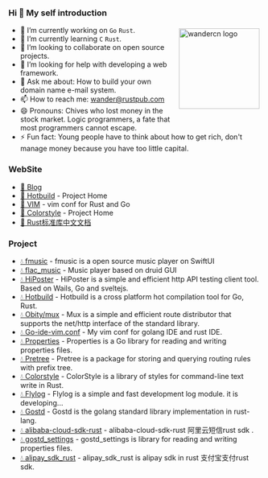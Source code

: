 ### Hi 👋 My self introduction

<!--

**wandercn/wandercn** is a ✨ _special_ ✨ repository because its `README.md` (this file) appears on your GitHub profile.
-->
<p style="height:0">
  <a href="https://github.com/anuraghazra/github-readme-stats">
    <img src="https://github-readme-stats.vercel.app/api?username=wandercn&count_private=true&show_icons=true&include_all_commits=true" alt="wandercn logo" height="160" align="right" style="margin: 5px; margin-bottom: 20px;" />
  </a>
</p>

- 🔭 I’m currently working on `Go` `Rust`.
- 🌱 I’m currently learning `C` `Rust`.
- 👯 I’m looking to collaborate on open source projects.
- 🤔 I’m looking for help with developing a web framework.
- 💬 Ask me about: How to build your own domain name e-mail system.
- 📫 How to reach me: wander@rustpub.com
- 😄 Pronouns: Chives who lost money in the stock market. Logic programmers, a fate that most programmers cannot escape.
- ⚡ Fun fact: Young people have to think about how to get rich, don't manage money because you have too little capital.



### WebSite

- [🌟 Blog](https://www.rustpub.com/)
- [🌟 Hotbuild](https://hotbuild.rustpub.com/) - Project Home
- [🌟 VIM](https://vim.rustpub.com/) - vim conf for Rust and Go
- [🌟 Colorstyle](https://colorstyle.rustpub.com/) - Project Home
- [🌟 Rust标准库中文文档](https://std.rustpub.com/)

### Project
- [💧 fmusic](https://github.com/wandercn/fmusic) - fmusic is a open source music player on SwiftUI
- [💧 flac_music](https://github.com/wandercn/flac_music) - Music player based on druid GUI
- [💧 HiPoster](https://github.com/obity/hiposter) - HiPoster is a simple and efficient http API testing client tool. Based on Wails, Go and sveltejs.
- [💧 Hotbuild](https://github.com/wandercn/hotbuild) - Hotbuild is a cross platform hot compilation tool for Go, Rust.
- [💧 Obity/mux](https://github.com/obity/mux) - Mux is a simple and efficient route distributor that supports the net/http interface of the standard library.
- [💧 Go-ide-vim.conf](https://github.com/wandercn/go-ide-vim.conf) - My vim conf for golang IDE and rust IDE.
- [💧 Properties](https://github.com/obity/properties) - Properties is a Go library for reading and writing properties files.
- [💧 Pretree](https://crates.io/crates/pretree) - Pretree is a package for storing and querying routing rules with prefix tree.
- [💧 Colorstyle](https://crates.io/crates/colorstyle) - ColorStyle is a library of styles for command-line text write in Rust.
- [💧 Flylog](https://github.com/flylog/flylog) - Flylog is a simple and fast development log module. it is developing...
- [💧 Gostd](https://crates.io/crates/gostd) - Gostd is the golang standard library implementation in rust-lang. 
- [💧 alibaba-cloud-sdk-rust](https://crates.io/crates/alibaba-cloud-sdk-rust) - alibaba-cloud-sdk-rust 阿里云短信rust sdk .
- [💧 gostd_settings](https://crates.io/crates/gostd_settings) - gostd_settings is library for reading and writing properties files.
- [💧 alipay_sdk_rust](https://crates.io/crates/alipay_sdk_rust) - alipay_sdk_rust is alipay sdk in rust 支付宝支付rust sdk.


